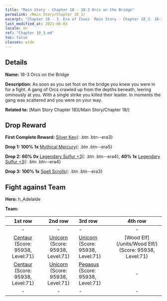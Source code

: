 ```yaml
---
title: "Main Story - Chapter 18 - 18-3 Orcs on the Bridge"
permalink: /Main Story/Chapter 18_3/
excerpt: "Chapter 18 - 3. Era of Chaos  Main Story - Chapter 18_3. 18-3 Orcs on the Bridge"
last_modified_at: 2021-06-03
locale: en
ref: "Chapter 18_3.md"
toc: false
classes: wide
---
```


## Details

 **Name:** 18-3 Orcs on the Bridge

 **Description:** As soon as you set foot on the bridge you knew you were in for a fight. A gang of Orcs crawled up from the depths beneath, leering ominously at you. With a single strike you killed their leader. In moments the gang was scattered and you were on your way.

 **Related to:** [Main Story Chapter 18](/Main Story/Chapter 18/)

## Drop Reward

 **First Complete Reward:** [Silver Key](/Items/con_693/){: .btn .btn--era3}

 **Drop 1:** **100% 1x** [Mythical Mercury](/Items/mat_63/){: .btn .btn--era5}

 **Drop 2:** **60% 0x** [Legendary Sulfur +3](/Items/mat_57/){: .btn .btn--era4}, **40% 1x** [Legendary Sulfur +3](/Items/mat_57/){: .btn .btn--era4}

 **Drop 3:** **100% 1x** [Spell Scrolls](/Items/con_694/){: .btn .btn--era3}


## Fight against Team
 **Hero:** h_Adelaide

 **Team:**


  | 1st row | 2nd row | 3rd row | 4th row |
  |:----:|:----:|:----|:----:|
  | - | - | - | - |
  | [Centaur](/units/Centaur/) (Score: 95938, Level:71)  | [Unicorn](/units/Unicorn/) (Score: 95938, Level:71)  | [Unicorn](/units/Unicorn/) (Score: 95938, Level:71)  | [Wood Elf](/units/Wood Elf/) (Score: 95938, Level:71)  |
  | [Centaur](/units/Centaur/) (Score: 95938, Level:71)  | [Unicorn](/units/Unicorn/) (Score: 95938, Level:71)  | [Pegasus](/units/Pegasus/) (Score: 95938, Level:71)  | - |
  | - | - | - | - |


